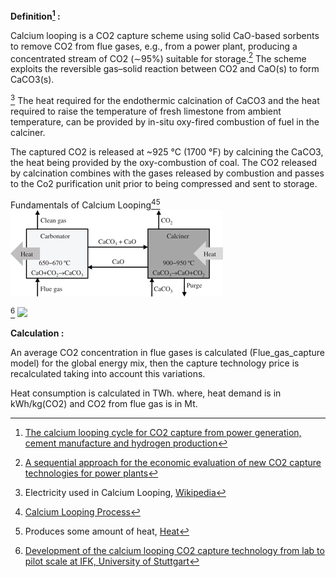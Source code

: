 **Definition[^1] :**

Calcium looping is a CO2 capture scheme using solid CaO-based sorbents to remove CO2 from flue gases, e.g., from a power plant, producing a concentrated stream of CO2 (∼95%) suitable for storage.[^3] The scheme exploits the reversible gas–solid reaction between CO2 and CaO(s) to form CaCO3(s).

[^5]
The heat required for the endothermic calcination of CaCO3 and the heat required to raise the temperature of fresh limestone from ambient temperature, can be provided by in-situ oxy-fired combustion of fuel in the calciner.

The captured CO2 is released at ~925 °C (1700 °F) by calcining the CaCO3, the heat being provided by the oxy-combustion of coal. The CO2 released by calcination combines with the gases released by combustion and passes to the Co2 purification unit prior to being compressed and sent to storage.

Fundamentals of Calcium Looping[^4][^6]
![img.png](img.png)

[^2]
![](cal.PNG)

**Calculation :**

An average CO2 concentration in flue gases is calculated (Flue_gas_capture model) for the global energy mix, then the capture technology price is recalculated taking into account this variations.

Heat consumption is calculated in TWh. where, heat demand is in kWh/kg(CO2) and CO2 from flue gas is in Mt.


[^1]: [The calcium looping cycle for CO2 capture from power generation, cement manufacture and hydrogen production](https://www.sciencedirect.com/science/article/pii/S0263876210003047)

[^2]: [Development of the calcium looping CO2 capture technology from lab to pilot scale at IFK, University of Stuttgart](https://www.sciencedirect.com/science/article/pii/S0016236114000738)

[^3]: [A sequential approach for the economic evaluation of new CO2 capture technologies for power plants](https://www.sciencedirect.com/science/article/pii/S1750583618307461?via%3Dihub)

[^4]: [Calcium Looping Process](https://www.frontiersin.org/articles/10.3389/frsus.2021.740105/full)

[^5]: Electricity used in Calcium Looping, [Wikipedia](https://en.wikipedia.org/wiki/Calcium_looping)

[^6]: Produces some amount of heat, [Heat](https://link.springer.com/article/10.1007/s43979-022-00034-4)

